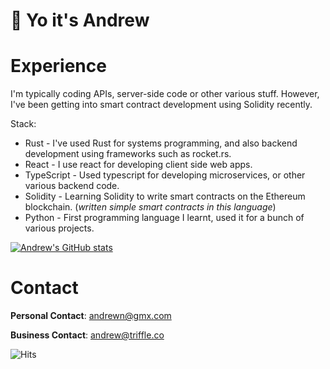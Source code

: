 # **👋 Yo it's Andrew**

# Experience

I'm typically coding APIs, server-side code or other various stuff. However, I've been getting into smart contract development using Solidity recently.

Stack:

- Rust - I've used Rust for systems programming, and also backend development using frameworks such as rocket.rs.
- React - I use react for developing client side web apps.
- TypeScript - Used typescript for developing microservices, or other various backend code.
- Solidity - Learning Solidity to write smart contracts on the Ethereum blockchain. (*written simple smart contracts in this language*)
- Python - First programming language I learnt, used it for a bunch of various projects.

[![Andrew's GitHub stats](https://github-readme-stats.vercel.app/api?username=anddddrew)](https://github.com/anuraghazra/github-readme-stats)

# Contact

**Personal Contact**: andrewn@gmx.com

**Business Contact**: andrew@triffle.co

![Hits](https://hits.link/hits?url=https://github.com/notandrewdev)
